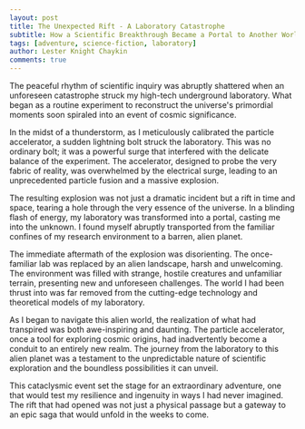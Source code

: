 ```yaml
---
layout: post
title: The Unexpected Rift - A Laboratory Catastrophe
subtitle: How a Scientific Breakthrough Became a Portal to Another World
tags: [adventure, science-fiction, laboratory]
author: Lester Knight Chaykin
comments: true
---
```


The peaceful rhythm of scientific inquiry was abruptly shattered when an unforeseen catastrophe struck my high-tech underground laboratory. What began as a routine experiment to reconstruct the universe's primordial moments soon spiraled into an event of cosmic significance.

In the midst of a thunderstorm, as I meticulously calibrated the particle accelerator, a sudden lightning bolt struck the laboratory. This was no ordinary bolt; it was a powerful surge that interfered with the delicate balance of the experiment. The accelerator, designed to probe the very fabric of reality, was overwhelmed by the electrical surge, leading to an unprecedented particle fusion and a massive explosion.

The resulting explosion was not just a dramatic incident but a rift in time and space, tearing a hole through the very essence of the universe. In a blinding flash of energy, my laboratory was transformed into a portal, casting me into the unknown. I found myself abruptly transported from the familiar confines of my research environment to a barren, alien planet.

The immediate aftermath of the explosion was disorienting. The once-familiar lab was replaced by an alien landscape, harsh and unwelcoming. The environment was filled with strange, hostile creatures and unfamiliar terrain, presenting new and unforeseen challenges. The world I had been thrust into was far removed from the cutting-edge technology and theoretical models of my laboratory.

As I began to navigate this alien world, the realization of what had transpired was both awe-inspiring and daunting. The particle accelerator, once a tool for exploring cosmic origins, had inadvertently become a conduit to an entirely new realm. The journey from the laboratory to this alien planet was a testament to the unpredictable nature of scientific exploration and the boundless possibilities it can unveil.

This cataclysmic event set the stage for an extraordinary adventure, one that would test my resilience and ingenuity in ways I had never imagined. The rift that had opened was not just a physical passage but a gateway to an epic saga that would unfold in the weeks to come.
